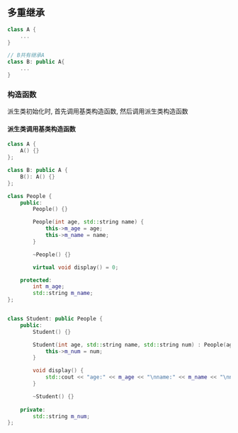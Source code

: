 <!--
 * @Description: 
 * @Version: 1.0
 * @Author: DaLao
 * @Email: dalao@xxx.com
 * @Date: 2021-11-27 20:41:59
 * @LastEditors: DaLao
 * @LastEditTime: 2022-08-29 21:36:25
-->

## 多重继承


```c++
class A {
    ...
}

// B共有继承A
class B: public A{
    ...
}
```


### 构造函数

派生类初始化时, 首先调用基类构造函数, 然后调用派生类构造函数


#### 派生类调用基类构造函数

```c++
class A {
    A() {}
};

class B: public A {
    B(): A() {}
};
```

```c++
class People {
    public:
        People() {}

        People(int age, std::string name) {
            this->m_age = age;
            this->m_name = name;
        }

        ~People() {}

        virtual void display() = 0;

    protected:
        int m_age;
        std::string m_name;
};


class Student: public People {
    public:
        Student() {}

        Student(int age, std::string name, std::string num) : People(age, name) {
            this->m_num = num;
        }

        void display() {
            std::cout << "age:" << m_age << "\nname:" << m_name << "\nnum" << m_num << std::endl;
        }

        ~Student() {}
    
    private:
        std::string m_num;
}; 
```